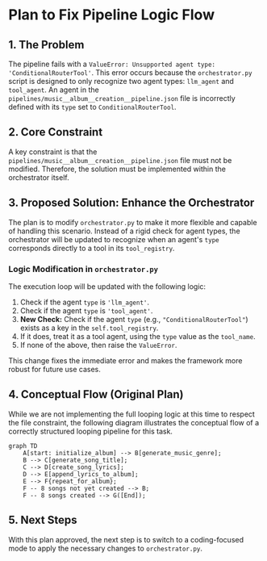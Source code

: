 # Plan to Fix Pipeline Logic Flow

## 1. The Problem

The pipeline fails with a `ValueError: Unsupported agent type: 'ConditionalRouterTool'`. This error occurs because the `orchestrator.py` script is designed to only recognize two agent types: `llm_agent` and `tool_agent`. An agent in the `pipelines/music__album__creation__pipeline.json` file is incorrectly defined with its `type` set to `ConditionalRouterTool`.

## 2. Core Constraint

A key constraint is that the `pipelines/music__album__creation__pipeline.json` file must not be modified. Therefore, the solution must be implemented within the orchestrator itself.

## 3. Proposed Solution: Enhance the Orchestrator

The plan is to modify `orchestrator.py` to make it more flexible and capable of handling this scenario. Instead of a rigid check for agent types, the orchestrator will be updated to recognize when an agent's `type` corresponds directly to a tool in its `tool_registry`.

### Logic Modification in `orchestrator.py`

The execution loop will be updated with the following logic:

1.  Check if the agent `type` is `'llm_agent'`.
2.  Check if the agent `type` is `'tool_agent'`.
3.  **New Check:** Check if the agent `type` (e.g., `"ConditionalRouterTool"`) exists as a key in the `self.tool_registry`.
4.  If it does, treat it as a tool agent, using the `type` value as the `tool_name`.
5.  If none of the above, then raise the `ValueError`.

This change fixes the immediate error and makes the framework more robust for future use cases.

## 4. Conceptual Flow (Original Plan)

While we are not implementing the full looping logic at this time to respect the file constraint, the following diagram illustrates the conceptual flow of a correctly structured looping pipeline for this task.

```mermaid
graph TD
    A[start: initialize_album] --> B[generate_music_genre];
    B --> C[generate_song_title];
    C --> D[create_song_lyrics];
    D --> E[append_lyrics_to_album];
    E --> F{repeat_for_album};
    F -- 8 songs not yet created --> B;
    F -- 8 songs created --> G([End]);
```

## 5. Next Steps

With this plan approved, the next step is to switch to a coding-focused mode to apply the necessary changes to `orchestrator.py`.